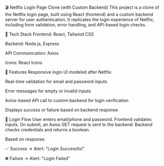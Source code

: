 🎬 Netflix Login Page Clone (with Custom Backend)
This project is a clone of the Netflix login page, built using React (frontend) and a custom backend server for user authentication. It replicates the login experience of Netflix, including form validation, error handling, and API-based login checks.

🔧 Tech Stack
Frontend: React, Tailwind CSS

Backend: Node.js, Express 

API Communication: Axios

Icons: React Icons

🚀 Features
Responsive login UI modeled after Netflix

Real-time validation for email and password inputs

Error messages for empty or invalid inputs

Axios-based API call to custom backend for login verification

Displays success or failure based on backend response

🔐 Login Flow
User enters email/phone and password.
Frontend validates inputs.
On submit, an Axios GET request is sent to the backend:
Backend checks credentials and returns a boolean.

Based on response:

✅ Success → Alert: "Login Successful"

❌ Failure → Alert: "Login Failed"
